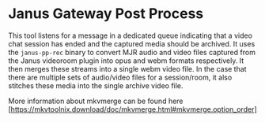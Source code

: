 # Janus Gateway Post Process

This tool listens for a message in a dedicated queue indicating that a video chat session has ended and 
the captured media should be archived. It uses the `janus-pp-rec` binary to convert MJR audio and video files captured 
from the Janus videoroom plugin into opus and webm formats respectively. It then merges these streams into a single 
webm video file. In the case that there are multiple sets of audio/video files for a session/room, it also stitches 
these media into the single archive video file.  

More information about mkvmerge can be found here [https://mkvtoolnix.download/doc/mkvmerge.html#mkvmerge.option_order]


